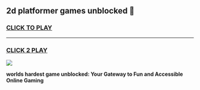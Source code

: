 
## 2d platformer games unblocked 👋
<h3>
<a href="https://premium.freeplayer.one?title=2d_platformer_games_unblocked&ref=13F">CLICK TO PLAY</a></h3>
<hr>

<h3>
<a href="https://premium.freeplayer.one?title=2d_platformer_games_unblocked&ref=13F">CLICK 2 PLAY</a>
  
</h3>

<a href="https://premium.freeplayer.one?title=2d_platformer_games_unblocked&ref=12F/"><img src="https://clearcache.store/games.png"></a>


**worlds hardest game unblocked: Your Gateway to Fun and Accessible Online Gaming**
